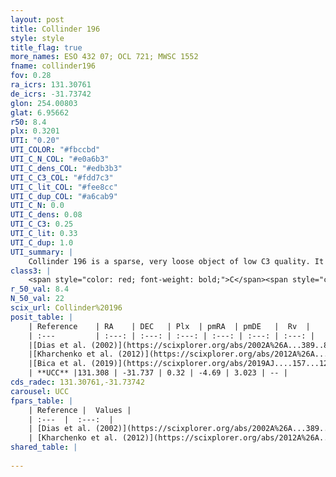 ```yaml
---
layout: post
title: Collinder 196
style: style
title_flag: true
more_names: ESO 432 07; OCL 721; MWSC 1552
fname: collinder196
fov: 0.28
ra_icrs: 131.30761
de_icrs: -31.73742
glon: 254.00803
glat: 6.95662
r50: 8.4
plx: 0.3201
UTI: "0.20"
UTI_COLOR: "#fbccbd"
UTI_C_N_COL: "#e0a6b3"
UTI_C_dens_COL: "#edb3b3"
UTI_C_C3_COL: "#fdd7c3"
UTI_C_lit_COL: "#fee8cc"
UTI_C_dup_COL: "#a6cab9"
UTI_C_N: 0.0
UTI_C_dens: 0.08
UTI_C_C3: 0.25
UTI_C_lit: 0.33
UTI_C_dup: 1.0
UTI_summary: |
    Collinder 196 is a sparse, very loose object of low C3 quality. It is poorly studied in the literature, with no articles listed in the last 6 years.<br><br><span style="color: #99180f; font-weight: bold;">Warning: </span>contains less than 25 stars with <i>P>0.5</i> estimated.
class3: |
    <span style="color: red; font-weight: bold;">C</span><span style="color: red; font-weight: bold;">C</span>
r_50_val: 8.4
N_50_val: 22
scix_url: Collinder%20196
posit_table: |
    | Reference    | RA    | DEC   | Plx  | pmRA  | pmDE   |  Rv  |
    | :---         | :---: | :---: | :---: | :---: | :---: | :---: |
    |[Dias et al. (2002)](https://scixplorer.org/abs/2002A%26A...389..871D) | 131.25 | -31.633 | -- | -16.6 | 8.92 | -- |
    |[Kharchenko et al. (2012)](https://scixplorer.org/abs/2012A%26A...543A.156K) | 131.257 | -31.625 | -- | -3.94 | 1.06 | -- |
    |[Bica et al. (2019)](https://scixplorer.org/abs/2019AJ....157...12B) | 131.28 | -31.647 | -- | -- | -- | -- |
    | **UCC** |131.308 | -31.737 | 0.32 | -4.69 | 3.023 | -- | 
cds_radec: 131.30761,-31.73742
carousel: UCC
fpars_table: |
    | Reference |  Values |
    | :---  |  :---:  |
    | [Dias et al. (2002)](https://scixplorer.org/abs/2002A%26A...389..871D) | `E(B-V)=0.17, Dist=661.0, Age=7.9` |
    | [Kharchenko et al. (2012)](https://scixplorer.org/abs/2012A%26A...543A.156K) | `e_bv=0.25, distance=1393, log_age=9.26` |
shared_table: |
    
---
```

